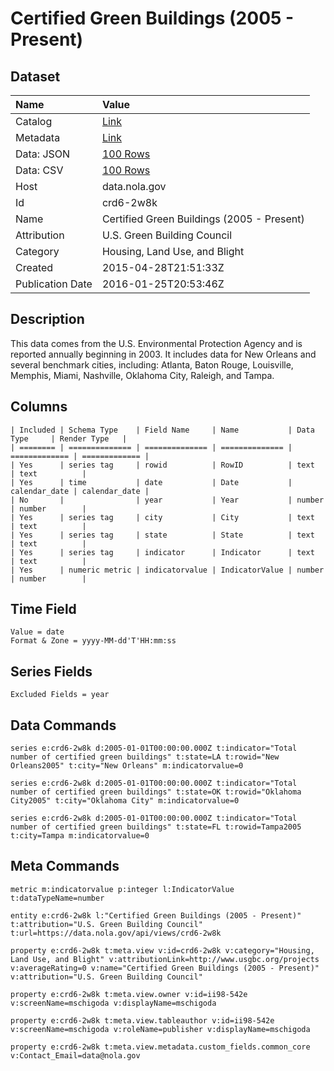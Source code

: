 # Certified Green Buildings (2005 - Present)

## Dataset

| Name | Value |
| :--- | :---- |
| Catalog | [Link](https://catalog.data.gov/dataset/certified-green-buildings-2005-present) |
| Metadata | [Link](https://data.nola.gov/api/views/crd6-2w8k) |
| Data: JSON | [100 Rows](https://data.nola.gov/api/views/crd6-2w8k/rows.json?max_rows=100) |
| Data: CSV | [100 Rows](https://data.nola.gov/api/views/crd6-2w8k/rows.csv?max_rows=100) |
| Host | data.nola.gov |
| Id | crd6-2w8k |
| Name | Certified Green Buildings (2005 - Present) |
| Attribution | U.S. Green Building Council |
| Category | Housing, Land Use, and Blight |
| Created | 2015-04-28T21:51:33Z |
| Publication Date | 2016-01-25T20:53:46Z |

## Description

This data comes from the U.S. Environmental Protection Agency and is reported annually beginning in 2003. It includes data for New Orleans and several benchmark cities, including: Atlanta, Baton Rouge, Louisville, Memphis, Miami, Nashville, Oklahoma City, Raleigh, and Tampa.

## Columns

```ls
| Included | Schema Type    | Field Name     | Name           | Data Type     | Render Type   |
| ======== | ============== | ============== | ============== | ============= | ============= |
| Yes      | series tag     | rowid          | RowID          | text          | text          |
| Yes      | time           | date           | Date           | calendar_date | calendar_date |
| No       |                | year           | Year           | number        | number        |
| Yes      | series tag     | city           | City           | text          | text          |
| Yes      | series tag     | state          | State          | text          | text          |
| Yes      | series tag     | indicator      | Indicator      | text          | text          |
| Yes      | numeric metric | indicatorvalue | IndicatorValue | number        | number        |
```

## Time Field

```ls
Value = date
Format & Zone = yyyy-MM-dd'T'HH:mm:ss
```

## Series Fields

```ls
Excluded Fields = year
```

## Data Commands

```ls
series e:crd6-2w8k d:2005-01-01T00:00:00.000Z t:indicator="Total number of certified green buildings" t:state=LA t:rowid="New Orleans2005" t:city="New Orleans" m:indicatorvalue=0

series e:crd6-2w8k d:2005-01-01T00:00:00.000Z t:indicator="Total number of certified green buildings" t:state=OK t:rowid="Oklahoma City2005" t:city="Oklahoma City" m:indicatorvalue=0

series e:crd6-2w8k d:2005-01-01T00:00:00.000Z t:indicator="Total number of certified green buildings" t:state=FL t:rowid=Tampa2005 t:city=Tampa m:indicatorvalue=0
```

## Meta Commands

```ls
metric m:indicatorvalue p:integer l:IndicatorValue t:dataTypeName=number

entity e:crd6-2w8k l:"Certified Green Buildings (2005 - Present)" t:attribution="U.S. Green Building Council" t:url=https://data.nola.gov/api/views/crd6-2w8k

property e:crd6-2w8k t:meta.view v:id=crd6-2w8k v:category="Housing, Land Use, and Blight" v:attributionLink=http://www.usgbc.org/projects v:averageRating=0 v:name="Certified Green Buildings (2005 - Present)" v:attribution="U.S. Green Building Council"

property e:crd6-2w8k t:meta.view.owner v:id=ii98-542e v:screenName=mschigoda v:displayName=mschigoda

property e:crd6-2w8k t:meta.view.tableauthor v:id=ii98-542e v:screenName=mschigoda v:roleName=publisher v:displayName=mschigoda

property e:crd6-2w8k t:meta.view.metadata.custom_fields.common_core v:Contact_Email=data@nola.gov
```